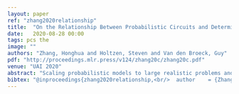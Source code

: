 ```yaml
---
layout: paper
ref: "zhang2020relationship"
title:  "On the Relationship Between Probabilistic Circuits and Determinantal Point Processes"
date:   2020-08-28 00:00
tags: pcs the
image: ""
authors: "Zhang, Honghua and Holtzen, Steven and Van den Broeck, Guy"
pdf: "http://proceedings.mlr.press/v124/zhang20c/zhang20c.pdf"
venue: "UAI 2020"
abstract: "Scaling probabilistic models to large realistic problems and datasets is a key challenge in machine learning. Central to this effort is the development of tractable probabilistic models (TPMs): models whose structure guarantees efficient probabilistic inference algorithms. The current landscape of TPMs is fragmented: there exist various kinds of TPMs with different strengths and weaknesses. Two of the most prominent classes of TPMs are determinantal point processes (DPPs) and probabilistic circuits (PCs). This paper provides the first systematic study of their relationship. We propose a unified analysis and shared language for discussing DPPs and PCs. Then we establish theoretical barriers for the unification of these two families, and prove that there are cases where DPPs have no compact representation as a class of PCs. We close with a perspective on the central problem of unifying these tractable models."
bibtex: "@inproceedings{zhang2020relationship,<br/>  author    = {Zhang, Honghua and Holtzen, Steven and Van den Broeck, Guy},<br/>  title     = {On the Relationship Between Probabilistic Circuits and Determinantal<br/>               Point Processes},<br/>  booktitle = {{UAI}},<br/>  series    = {Proceedings of Machine Learning Research},<br/>  volume    = {124},<br/>  pages     = {1188--1197},<br/>  publisher = {{AUAI} Press},<br/>  year      = {2020}<br/>}"
---
```

